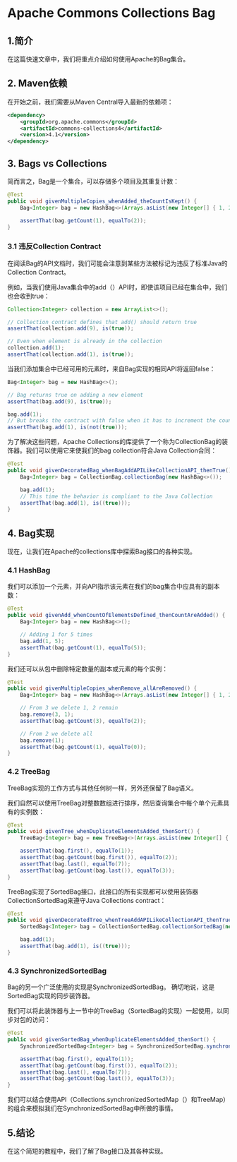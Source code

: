# Apache Commons Collections Bag

## 1.简介
在这篇快速文章中，我们将重点介绍如何使用Apache的Bag集合。
## 2. Maven依赖
在开始之前，我们需要从Maven Central导入最新的依赖项：

```xml
<dependency>
    <groupId>org.apache.commons</groupId>
    <artifactId>commons-collections4</artifactId>
    <version>4.1</version>
</dependency>
```

## 3. Bags vs Collections
简而言之，Bag是一个集合，可以存储多个项目及其重复计数：

```java
@Test
public void givenMultipleCopies_whenAdded_theCountIsKept() {
    Bag<Integer> bag = new HashBag<>(Arrays.asList(new Integer[] { 1, 2, 3, 3, 3, 1, 4 }));

    assertThat(bag.getCount(1), equalTo(2));
}
```

### 3.1 违反Collection Contract
在阅读Bag的API文档时，我们可能会注意到某些方法被标记为违反了标准Java的Collection Contract。

例如，当我们使用Java集合中的add（）API时，即使该项目已经在集合中，我们也会收到true：

```java
Collection<Integer> collection = new ArrayList<>();

// Collection contract defines that add() should return true
assertThat(collection.add(9), is(true));

// Even when element is already in the collection
collection.add(1);
assertThat(collection.add(1), is(true));
```

当我们添加集合中已经可用的元素时，来自Bag实现的相同API将返回false：

```java
Bag<Integer> bag = new HashBag<>();

// Bag returns true on adding a new element
assertThat(bag.add(9), is(true));

bag.add(1);
// But breaks the contract with false when it has to increment the count
assertThat(bag.add(1), is(not(true)));
```

为了解决这些问题，Apache Collections的库提供了一个称为CollectionBag的装饰器。我们可以使用它来使我们的bag collection符合Java Collection合同：

```java
@Test
public void givenDecoratedBag_whenBagAddAPILikeCollectionAPI_thenTrue() {
    Bag<Integer> bag = CollectionBag.collectionBag(new HashBag<>());

    bag.add(1);
    // This time the behavior is compliant to the Java Collection
    assertThat(bag.add(1), is((true)));
}
```

## 4. Bag实现
现在，让我们在Apache的collections库中探索Bag接口的各种实现。

### 4.1 HashBag
我们可以添加一个元素，并向API指示该元素在我们的bag集合中应具有的副本数：

```java
@Test
public void givenAdd_whenCountOfElementsDefined_thenCountAreAdded() {
    Bag<Integer> bag = new HashBag<>();

    // Adding 1 for 5 times
    bag.add(1, 5);
    assertThat(bag.getCount(1), equalTo(5));
}
```

我们还可以从包中删除特定数量的副本或元素的每个实例：

```java
@Test
public void givenMultipleCopies_whenRemove_allAreRemoved() {
    Bag<Integer> bag = new HashBag<>(Arrays.asList(new Integer[] { 1, 2, 3, 3, 3, 1, 4 }));

    // From 3 we delete 1, 2 remain
    bag.remove(3, 1);
    assertThat(bag.getCount(3), equalTo(2));

    // From 2 we delete all
    bag.remove(1);
    assertThat(bag.getCount(1), equalTo(0));
}
```

### 4.2 TreeBag
TreeBag实现的工作方式与其他任何树一样，另外还保留了Bag语义。

我们自然可以使用TreeBag对整数数组进行排序，然后查询集合中每个单个元素具有的实例数：

```java
@Test
public void givenTree_whenDuplicateElementsAdded_thenSort() {
    TreeBag<Integer> bag = new TreeBag<>(Arrays.asList(new Integer[] { 7, 5, 1, 7, 2, 3, 3, 3, 1, 4, 7 }));

    assertThat(bag.first(), equalTo(1));
    assertThat(bag.getCount(bag.first()), equalTo(2));
    assertThat(bag.last(), equalTo(7));
    assertThat(bag.getCount(bag.last()), equalTo(3));
}
```

TreeBag实现了SortedBag接口，此接口的所有实现都可以使用装饰器CollectionSortedBag来遵守Java Collections contract：

```java
@Test
public void givenDecoratedTree_whenTreeAddAPILikeCollectionAPI_thenTrue() {
    SortedBag<Integer> bag = CollectionSortedBag.collectionSortedBag(new TreeBag<>());

    bag.add(1);
    assertThat(bag.add(1), is((true)));
}
```

### 4.3  SynchronizedSortedBag
Bag的另一个广泛使用的实现是SynchronizedSortedBag。 确切地说，这是SortedBag实现的同步装饰器。

我们可以将此装饰器与上一节中的TreeBag（SortedBag的实现）一起使用，以同步对包的访问：

```java
@Test
public void givenSortedBag_whenDuplicateElementsAdded_thenSort() {
    SynchronizedSortedBag<Integer> bag = SynchronizedSortedBag.synchronizedSortedBag(new TreeBag<>(Arrays.asList(new Integer[] { 7, 5, 1, 7, 2, 3, 3, 3, 1, 4, 7 })));

    assertThat(bag.first(), equalTo(1));
    assertThat(bag.getCount(bag.first()), equalTo(2));
    assertThat(bag.last(), equalTo(7));
    assertThat(bag.getCount(bag.last()), equalTo(3));
}
```

我们可以结合使用API（Collections.synchronizedSortedMap（）和TreeMap）的组合来模拟我们在SynchronizedSortedBag中所做的事情。

## 5.结论
在这个简短的教程中，我们了解了Bag接口及其各种实现。